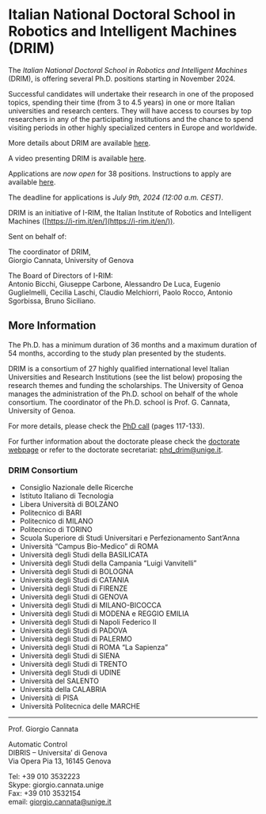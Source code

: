 
# Italian National Doctoral School in Robotics and Intelligent Machines (DRIM)

The *Italian National Doctoral School in Robotics and Intelligent Machines* (DRIM), is offering several Ph.D. positions starting in November 2024.

Successful candidates will undertake their research in one of the proposed topics, spending their time (from 3 to 4.5 years) in one or more Italian universities and research centers. They will have access to courses by top researchers in any of the participating institutions and the chance to spend visiting periods in other highly specialized centers in Europe and worldwide.

More details about DRIM are available [here](https://drim.i-rim.it/en/).

A video presenting DRIM is available [here](https://www.youtube.com/watch?v=ROe8Dmpg72A&t=33s).

Applications are *now open* for 38 positions. Instructions to apply are available [here](https://drim.i-rim.it/en/admission/).

The deadline for applications is *July 9th, 2024 (12:00 a.m. CEST)*.

DRIM is an initiative of I-RIM, the Italian Institute of Robotics and Intelligent Machines ([https://i-rim.it/en/](https://i-rim.it/en/)).

Sent on behalf of:

The coordinator of DRIM,  
Giorgio Cannata, University of Genova

The Board of Directors of I-RIM:  
Antonio Bicchi, Giuseppe Carbone, Alessandro De Luca, Eugenio Guglielmelli, Cecilia Laschi, Claudio Melchiorri, Paolo Rocco, Antonio Sgorbissa, Bruno Siciliano.

## More Information

The Ph.D. has a minimum duration of 36 months and a maximum duration of 54 months, according to the study plan presented by the students.

DRIM is a consortium of 27 highly qualified international level Italian Universities and Research Institutions (see the list below) proposing the research themes and funding the scholarships. The University of Genoa manages the administration of the Ph.D. school on behalf of the whole consortium. The coordinator of the Ph.D. school is Prof. G. Cannata, University of Genoa.

For more details, please check the [PhD call](https://unige.it/sites/unige.it/files/2024-06/List%20of%20PhD%20programmes%20%28Annex%20A%29.pdf) (pages 117-133).

For further information about the doctorate please check the [doctorate webpage](https://drim.i-rim.it/en/) or refer to the doctorate secretariat: phd_drim@unige.it.

### DRIM Consortium

- Consiglio Nazionale delle Ricerche
- Istituto Italiano di Tecnologia
- Libera Università di BOLZANO
- Politecnico di BARI
- Politecnico di MILANO
- Politecnico di TORINO
- Scuola Superiore di Studi Universitari e Perfezionamento Sant’Anna
- Università “Campus Bio-Medico” di ROMA
- Università degli Studi della BASILICATA
- Università degli Studi della Campania “Luigi Vanvitelli”
- Università degli Studi di BOLOGNA
- Università degli Studi di CATANIA
- Università degli Studi di FIRENZE
- Università degli Studi di GENOVA
- Università degli Studi di MILANO-BICOCCA
- Università degli Studi di MODENA e REGGIO EMILIA
- Università degli Studi di Napoli Federico II
- Università degli Studi di PADOVA
- Università degli Studi di PALERMO
- Università degli Studi di ROMA “La Sapienza”
- Università degli Studi di SIENA
- Università degli Studi di TRENTO
- Università degli Studi di UDINE
- Università del SALENTO
- Università della CALABRIA
- Università di PISA
- Università Politecnica delle MARCHE

---

Prof. Giorgio Cannata

Automatic Control  
DIBRIS – Universita’ di Genova  
Via Opera Pia 13, 16145 Genova

Tel: +39 010 3532223  
Skype: giorgio.cannata.unige  
Fax: +39 010 3532154  
email: giorgio.cannata@unige.it
